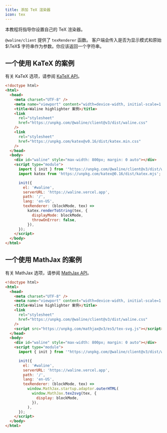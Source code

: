 ```yaml
---
title: 添加 TeX 渲染器
icon: tex
---
```


本教程将指导你设置自己的 TeX 渲染器。

<!-- more -->

`@waline/client` 提供了 `texRenderer` 函数。 客户端会传入是否为显示模式和原始 $\TeX$ 字符串作为参数。你应该返回一个字符串。

## 一个使用 KaTeX 的案例

有关 KaTeX 选项，请参阅 [KaTeX API](https://katex.org/docs/api.html#server-side-rendering-or-rendering-to-a-string)。

```html
<!doctype html>
<html>
  <head>
    <meta charset="UTF-8" />
    <meta name="viewport" content="width=device-width, initial-scale=1.0" />
    <title>Waline highlighter 案例</title>
    <link
      rel="stylesheet"
      href="https://unpkg.com/@waline/client@v3/dist/waline.css"
    />
    <link
      rel="stylesheet"
      href="https://unpkg.com/katex@v0.16/dist/katex.min.css"
    />
  </head>
  <body>
    <div id="waline" style="max-width: 800px; margin: 0 auto"></div>
    <script type="module">
      import { init } from '"https://unpkg.com/@waline/client@v3/dist/waline.js"';
      import katex from 'https://unpkg.com/katex@0.16/dist/katex.mjs';

      init({
        el: '#waline',
        serverURL: 'https://waline.vercel.app',
        path: '/',
        lang: 'en-US',
        texRenderer: (blockMode, tex) =>
          katex.renderToString(tex, {
            displayMode: blockMode,
            throwOnError: false,
          }),
      });
    </script>
  </body>
</html>
```

## 一个使用 MathJax 的案例

有关 MathJax 选项，请参阅 [MathJax API](http://docs.mathjax.org/en/latest/web/typeset.html#converting-a-math-string-to-other-formats)。

```html
<!doctype html>
<html>
  <head>
    <meta charset="UTF-8" />
    <meta name="viewport" content="width=device-width, initial-scale=1.0" />
    <title>Waline highlighter 案例</title>
    <link
      rel="stylesheet"
      href="https://unpkg.com/@waline/client@v3/dist/waline.css"
    />
    <script src="https://unpkg.com/mathjax@v3/es5/tex-svg.js"></script>
  </head>
  <body>
    <div id="waline" style="max-width: 800px; margin: 0 auto"></div>
    <script type="module">
      import { init } from '"https://unpkg.com/@waline/client@v3/dist/waline.js"';

      init({
        el: '#waline',
        serverURL: 'https://waline.vercel.app',
        path: '/',
        lang: 'en-US',
        texRenderer: (blockMode, tex) =>
          window.MathJax.startup.adaptor.outerHTML(
            window.MathJax.tex2svg(tex, {
              display: blockMode,
            }),
          ),
      });
    </script>
  </body>
</html>
```
